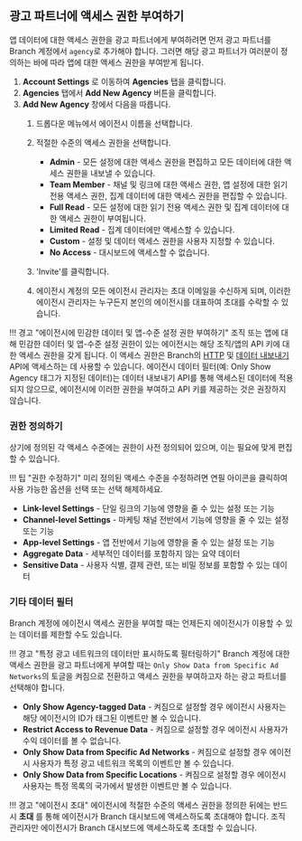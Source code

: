 광고 파트너에 액세스 권한 부여하기
-------------------

앱 데이터에 대한 액세스 권한을 광고 파트너에게 부여하려면 먼저 광고 파트너를 Branch 계정에서 `agency`로 추가해야 합니다.  그러면 해당 광고 파트너가 여러분이 정의하는 바에 따라 앱에 대한 액세스 권한을 부여받게 됩니다.

1. <notranslate>**Account Settings**</notranslate> 로 이동하여 <notranslate>**Agencies**</notranslate> 탭을 클릭합니다.
2. <notranslate>**Agencies**</notranslate> 탭에서 <notranslate>**Add New Agency**</notranslate> 버튼을 클릭합니다.
3. <notranslate>**Add New Agency**</notranslate> 창에서 다음을 따릅니다.
   1. 드롭다운 메뉴에서 에이전시 이름을 선택합니다.
   2. 적절한 수준의 액세스 권한을 선택합니다.
      * <notranslate>**Admin**</notranslate> - 모든 설정에 대한 액세스 권한을 편집하고 모든 데이터에 대한 액세스 권한을 내보낼 수 있습니다.
      * <notranslate>**Team Member**</notranslate> - 채널 및 링크에 대한 액세스 권한, 앱 설정에 대한 읽기 전용 액세스 권한, 집계 데이터에 대한 액세스 권한을 편집할 수 있습니다.
      * <notranslate>**Full Read**</notranslate> - 모든 설정에 대한 읽기 전용 액세스 권한 및 집계 데이터에 대한 액세스 권한이 부여됩니다.
      * <notranslate>**Limited Read**</notranslate> - 집계 데이터에만 액세스할 수 있습니다.
      * <notranslate>**Custom**</notranslate> - 설정 및 데이터 액세스 권한을 사용자 지정할 수 있습니다.
      * <notranslate>**No Access**</notranslate> - 대시보드에 액세스할 수 없습니다.

   3. 'Invite'를 클릭합니다.
   4. 에이전시 계정의 모든 에이전시 관리자는 초대 이메일을 수신하게 되며, 이러한 에이전시 관리자는 누구든지 본인의 에이전시를 대표하여 초대를 수락할 수 있습니다.

!!! 경고 "에이전시에 민감한 데이터 및 앱-수준 설정 권한 부여하기"
조직 또는 앱에 대해 민감한 데이터 및 앱-수준 설정 권한이 있는 에이전시는 해당 조직/앱의 API 키에 대한 액세스 권한을 갖게 됩니다. 이 액세스 권한은 Branch의 [HTTP](https://docs.branch.io/apps/deep-linking-api/) 및 [데이터 내보내기](https://docs.branch.io/exports/api-v3/) API에 액세스하는 데 사용할 수 있습니다. 에이전시 데이터 필터(예: Only Show Agency 태그가 지정된 데이터\)는 데이터 내보내기 API를 통해 액세스된 데이터에 적용되지 않으므로, 에이전시에 이러한 권한을 부여하고 API 키를 제공하는 것은 권장하지 않습니다.

### 권한 정의하기

상기에 정의된 각 액세스 수준에는 권한이 사전 정의되어 있으며, 이는 필요에 맞게 편집할 수 있습니다.

!!! 팁 "권한 수정하기"
미리 정의된 액세스 수준을 수정하려면 연필 아이콘을 클릭하여 사용 가능한 옵션을 선택 또는 선택 해제하세요.

* <notranslate>**Link-level Settings**</notranslate> - 단일 링크의 기능에 영향을 줄 수 있는 설정 또는 기능
* <notranslate>**Channel-level Settings**</notranslate> - 마케팅 채널 전반에서 기능에 영향을 줄 수 있는 설정 또는 기능
* <notranslate>**App-level Settings**</notranslate> - 앱 전반에서 기능에 영향을 줄 수 있는 설정 또는 기능
* <notranslate>**Aggregate Data**</notranslate> - 세부적인 데이터를 포함하지 않는 요약 데이터
* <notranslate>**Sensitive Data**</notranslate> - 사용자 식별, 결제 관련, 또는 비밀 정보를 포함할 수 있는 데이터

### 기타 데이터 필터

Branch 계정에 에이전시 액세스 권한을 부여할 때는 언제든지 에이전시가 이용할 수 있는 데이터를 제한할 수도 있습니다.

!!! 경고 "특정 광고 네트워크의 데이터만 표시하도록 필터링하기"
Branch 계정에 대한 액세스 권한을 광고 파트너에게 부여할 때는 `Only Show Data from Specific Ad Networks`의 토글을 켜짐으로 전환하고 액세스 권한을 부여하고자 하는 광고 파트너를 선택해야 합니다.

* <notranslate>**Only Show Agency-tagged Data**</notranslate> - 켜짐으로 설정할 경우 에이전시 사용자는 해당 에이전시의 ID가 태그된 이벤트만 볼 수 있습니다.
* <notranslate>**Restrict Access to Revenue Data**</notranslate> - 켜짐으로 설정할 경우 에이전시 사용자가 수익 데이터를 볼 수 없습니다.
* <notranslate>**Only Show Data from Specific Ad Networks**</notranslate> - 켜짐으로 설정할 경우 에이전시 사용자가 특정 광고 네트워크 목록의 이벤트만 볼 수 있습니다.
* <notranslate>**Only Show Data from Specific Locations**</notranslate> - 켜짐으로 설정할 경우 에이전시 사용자는 특정 목록의 국가에서 발생한 이벤트만 볼 수 있습니다.

!!! 경고 "에이전시 초대"
에이전시에 적절한 수준의 액세스 권한을 정의한 뒤에는 반드시 <notranslate>**초대**</notranslate> 를 통해 에이전시가 Branch 대시보드에 액세스하도록 초대해야 합니다. 조직 관리자만 에이전시가 Branch 대시보드에 액세스하도록 초대할 수 있습니다.
